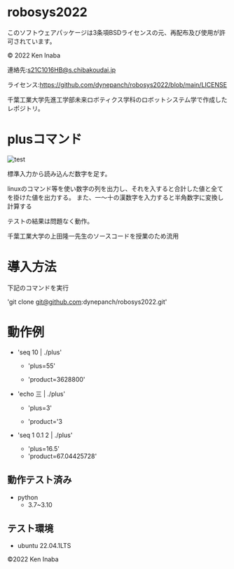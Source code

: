 # robosys2022

このソフトウェアパッケージは3条項BSDライセンスの元、再配布及び使用が許可されています。

© 2022 Ken Inaba

連絡先:s21C1016HB@s.chibakoudai.jp

ライセンス:https://github.com/dynepanch/robosys2022/blob/main/LICENSE

千葉工業大学先進工学部未来ロボティクス学科のロボットシステム学で作成したレポジトリ。


# plusコマンド
![test](https://github.com/dynepanch/robosys2022/actions/workflows/test.yml/badge.svg)

標準入力から読み込んだ数字を足す。

linuxのコマンド等を使い数字の列を出力し、それを入すると合計した値と全てを掛けた値を出力する。
また、一～十の漢数字を入力すると半角数字に変換し計算する

テストの結果は問題なく動作。

千葉工業大学の上田隆一先生のソースコードを授業のため流用

# 導入方法
下記のコマンドを実行

'git clone git@github.com:dynepanch/robosys2022.git'


# 動作例
 
* 'seq 10 | ./plus'

	* 'plus=55'

	* 'product=3628800'

* 'echo 三 | ./plus'

	* 'plus=3'

	* 'product='3 
* 'seq 1 0.1 2 | ./plus'

	* 'plus=16.5'
	* 'product=67.04425728'

## 動作テスト済み ##
* python
	* 3.7~3.10

## テスト環境 ##
* ubuntu 22.04.1LTS


©2022 Ken Inaba
